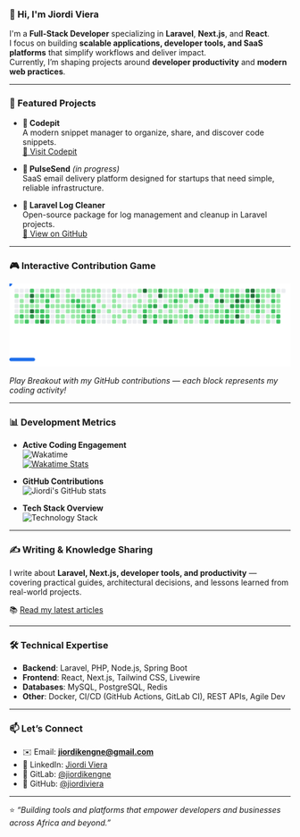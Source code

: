 ### 👋 Hi, I'm **Jiordi Viera**

I'm a **Full-Stack Developer** specializing in **Laravel**, **Next.js**, and **React**.  
I focus on building **scalable applications, developer tools, and SaaS platforms** that simplify workflows and deliver impact.  
Currently, I’m shaping projects around **developer productivity** and **modern web practices**.

---

### 🚀 Featured Projects

- **🔖 Codepit**  
  A modern snippet manager to organize, share, and discover code snippets.  
  [🔗 Visit Codepit](https://codepit.jiordiviera.me)

- **📨 PulseSend** *(in progress)*  
  SaaS email delivery platform designed for startups that need simple, reliable infrastructure.  

- **🧹 Laravel Log Cleaner**  
  Open-source package for log management and cleanup in Laravel projects.  
  [🔗 View on GitHub](https://github.com/jiordiviera/laravel-log-cleaner)

---

### 🎮 Interactive Contribution Game

<picture>
  <source
    media="(prefers-color-scheme: dark)"
    srcset="images/breakout-dark.svg"
  />
  <source
    media="(prefers-color-scheme: light)"
    srcset="images/breakout-light.svg"
  />
  <img alt="Breakout Game based on GitHub contributions" src="images/breakout-light.svg" />
</picture>

*Play Breakout with my GitHub contributions — each block represents my coding activity!*

---

### 📊 Development Metrics

- **Active Coding Engagement**  
  ![Wakatime](https://wakatime.com/badge/user/018ed8c5-bd85-4755-846b-57b604409cac.svg)  
  [![Wakatime Stats](https://wakatime.com/share/@dev_jiordi/aa69cee8-f560-4bd3-b7fb-575f2bedb3a9.png)](https://wakatime.com/@018ed8c5-bd85-4755-846b-57b604409cac)

- **GitHub Contributions**  
  ![Jiordi's GitHub stats](https://github-readme-stats.vercel.app/api?username=jiordiviera&show_icons=true&theme=radical)

- **Tech Stack Overview**  
  ![Technology Stack](https://github-readme-stats.vercel.app/api/top-langs/?username=jiordiviera&layout=compact&theme=radical)

---

### ✍️ Writing & Knowledge Sharing

I write about **Laravel, Next.js, developer tools, and productivity** —  
covering practical guides, architectural decisions, and lessons learned from real-world projects.  

📚 [Read my latest articles](#) <!-- mets ici ton nouveau lien de blog -->

---

### 🛠️ Technical Expertise

- **Backend**: Laravel, PHP, Node.js, Spring Boot  
- **Frontend**: React, Next.js, Tailwind CSS, Livewire  
- **Databases**: MySQL, PostgreSQL, Redis  
- **Other**: Docker, CI/CD (GitHub Actions, GitLab CI), REST APIs, Agile Dev  

---

### 📫 Let’s Connect

- ✉️ Email: **jiordikengne@gmail.com**  
- 💼 LinkedIn: [Jiordi Viera](https://www.linkedin.com/in/jiordiviera)  
- 🔧 GitLab: [@jiordikengne](https://gitlab.com/jiordikengne)  
- 🐙 GitHub: [@jiordiviera](https://github.com/jiordiviera)  

---

⭐️ *“Building tools and platforms that empower developers and businesses across Africa and beyond.”*

